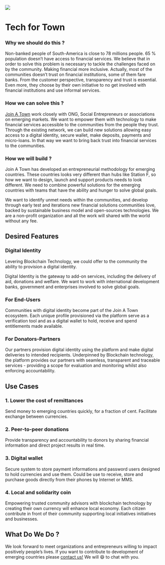 ![](https://scontent-cdg2-1.xx.fbcdn.net/v/t1.0-9/28377455_399195513858304_3539942260501272730_n.jpg?_nc_cat=0&oh=dfe39120237179f6dfa8d396984cbd0e&oe=5B9A0B1E)


# Tech for Town

### Why we should do this ?

Non-banked people of South-America is close to 78 millions people. 65 % population doesn’t have access to financial services. We believe that in order to solve this problem is necessary to tackle the challenges faced on by the community. Making financial more inclusive. Actually, most of the communities doesn’t trust on financial institutions, some of them fare banks. From the customer perspective, transparency and trust is essential. Even more, they choose by their own initiative to no get involved with financial institutions and use informal services. 

### How we can solve this ?

[Join A Town](http://joinatown.org/) work closely with ONG, Social Entrepreneurs or associations on emerging markets. We want to empower them with technology to make financial services accessible to the communities from the people they trust. Through the existing network, we can build new solutions allowing easy access to a digital identity, secure wallet, make deposits, payments and micro-loans. In that way we want to bring back trust into financial services to the communities.

### How we will build ? 

Join A Town has developed an entrepreneurial methodology for emerging countries. These countries looks very different than hubs like Station F, so how we want to design, launch and support products needs to look different. We need to combine powerful solutions for the emerging countries with teams that have the ability and hunger to solve global goals. 

We want to identify unmet needs within the communities, and develop through early test and iterations new financial solutions communities love, backed by sustainable business model and open-sources technologies. We are a non-profit organization and all the work will shared with the world without any fee.  


## Desired Features

### Digital Identity 
Levering Blockchain Technology, we could offer to the community the ability to provision a digital identity.

Digital Identity is the gateway to add-on services, including the delivery of aid, donations and welfare. We want to work with international development banks, government and enterprises involved to solve global goals.

### For End-Users
Communities with digital identity become part of the Join A Town ecosystem. Each unique profile provisioned via the platform serve as a verification tool and as a digital wallet to hold, receive and spend entitlements made available.

### For Donators-Partners
Our partners provision digital identity using the platform and make digital deliveries to intended recipients. Underpinned by Blockchain technology, the platform provides our partners with seamless, transparent and traceable services - providing a scope for evaluation and monitoring whilst also enforcing accountability. 


## Use Cases

### 1. Lower the cost of remittances
Send money to emerging countries quickly, for a fraction of cent. Facilitate exchange between currencies. 

### 2. Peer-to-peer donations
Provide transparency and accountability to donors by sharing financial information and direct project results in real time.

### 3. Digital wallet
Secure system to store payment informations and password users designed to hold currencies and use them. Could be use to receive, store and purchase goods directly from their phones by Internet or MMS. 

### 4. Local and solidarity coin
Empowering trusted community advisors with blockchain technology by creating their own currency will enhance local economy. Each citizen contribute in front of their community supporting local initiatives initiatives and businesses. 

## What Do We Do ? 
We look forward to meet organizations and entrepreneurs willing to impact positively people’s lives. If you want to contribute to development of emerging countries please [contact us!](alexandre@joinatown.org) We will :smile: to chat with you. 





